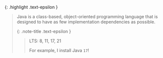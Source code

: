 <!-- _includes/docs/env/java/ -->

{: .highlight .text-epsilon }
> Java is a class-based, object-oriented programming language that is designed to have as few implementation dependencies as possible.
>
> {: .note-title .text-epsilon }
>> LTS: 8, 11, 17, 21
>> 
>> For example, I install Java `17`!
